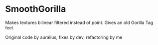 # SmoothGorilla
Makes textures bilinear filtered instead of point. Gives an old Gorilla Tag feel.

Original code by auralius, fixes by dev, refactoring by me
